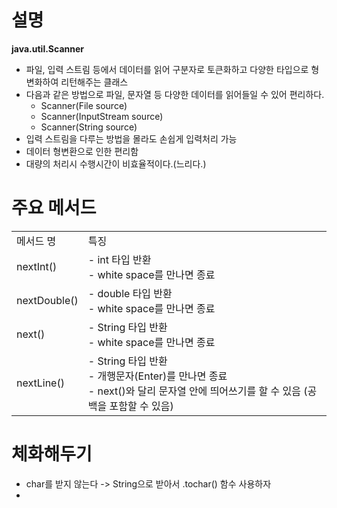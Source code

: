 # 설명
 **java.util.Scanner**
- 파일, 입력 스트림 등에서 데이터를 읽어 구분자로 토큰화하고 다양한 타입으로 형변화하여 리턴해주는 클래스 
- 다음과 같은 방법으로 파일, 문자열 등 다양한 데이터를 읽어들일 수 있어 편리하다. 
	- Scanner(File source)
	- Scanner(InputStream source)
	- Scanner(String source)
- 입력 스트림을 다루는 방법을 몰라도 손쉽게 입력처리  가능 
- 데이터 형변환으로 인한 편리함 
- 대량의 처리시 수행시간이 비효율적이다.(느리다.)



# 주요 메서드

|   |   |
|---|---|
|메서드 명|특징|
|nextInt()|- int 타입 반환  <br>- white space를 만나면 종료|
|nextDouble()|- double 타입 반환  <br>- white space를 만나면 종료|
|next()|- String 타입 반환  <br>- white space를 만나면 종료|
|nextLine()|- String 타입 반환  <br>- 개행문자(Enter)를 만나면 종료  <br>- next()와 달리 문자열 안에 띄어쓰기를 할 수 있음 (공백을 포함할 수 있음)|

# 체화해두기
- char를 받지 않는다 -> String으로 받아서 .tochar() 함수 사용하자 
- 